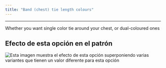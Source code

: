 ```yaml
---
title: "Band (chest) tie length colours"
---
```


***

Whether you want single color tie around your chest, or dual-coloured ones

## Efecto de esta opción en el patrón

![Esta imagen muestra el efecto de esta opción superponiendo varias variantes que tienen un valor diferente para esta opción](bee_bandtiecolours_sample.svg "Efecto de esta opción en el patrón")
